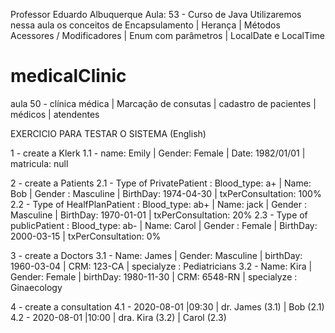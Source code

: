 Professor Eduardo Albuquerque
Aula: 53 - Curso de Java
Utilizaremos nessa aula os conceitos de Encapsulamento | Herança | Métodos Acessores / Modificadores | Enum com parâmetros | LocalDate e LocalTime

# medicalClinic
aula 50 - clínica médica | Marcação de consutas | cadastro de pacientes | médicos | atendentes

EXERCICIO PARA TESTAR O SISTEMA
(English)

1 - create a Klerk
1.1 - name: Emily | Gender: Female |  Date: 1982/01/01 | matricula: null

2 - create a Patients
2.1 - Type of PrivatePatient : Blood_type: a+ | Name: Bob | Gender : Masculine | BirthDay: 1974-04-30 | txPerConsultation: 100%
2.2 - Type of HealfPlanPatient : Blood_type: ab+ | Name: jack | Gender : Masculine | BirthDay: 1970-01-01 | txPerConsultation: 20%
2.3 - Type of publicPatient : Blood_type: ab- | Name: Carol | Gender : Female | BirthDay: 2000-03-15 | txPerConsultation: 0%

3 - create a Doctors
3.1 - Name: James | Gender: Masculine | birthDay: 1960-03-04 | CRM: 123-CA | specialyze : Pediatricians
3.2 - Name: Kira | Gender: Female | birthDay: 1980-11-30 | CRM: 6548-RN | specialyze : Ginaecology

4 - create a consultation
4.1 - 2020-08-01 |09:30 | dr. James (3.1) | Bob (2.1)
4.2 - 2020-08-01 |10:00 | dra. Kira (3.2) | Carol (2.3)
